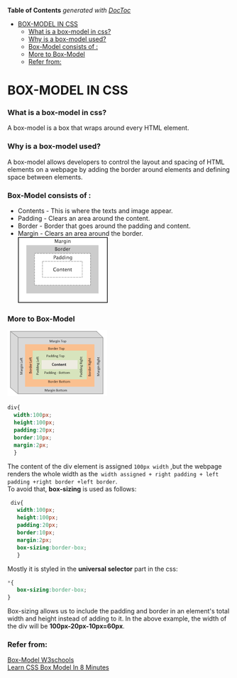 <!-- START doctoc generated TOC please keep comment here to allow auto update -->
<!-- DON'T EDIT THIS SECTION, INSTEAD RE-RUN doctoc TO UPDATE -->
**Table of Contents**  *generated with [DocToc](https://github.com/thlorenz/doctoc)*

- [BOX-MODEL IN CSS](#box-model-in-css)
    - [What is a box-model in css?](#what-is-a-box-model-in-css)
    - [Why is a box-model used?](#why-is-a-box-model-used)
    - [Box-Model consists of :](#box-model-consists-of-)
    - [More to Box-Model](#more-to-box-model)
    - [Refer from:](#refer-from)

<!-- END doctoc generated TOC please keep comment here to allow auto update -->

# BOX-MODEL IN CSS  
### What is a box-model in css?  
A box-model is a box that wraps around every HTML element.  
 ### Why is a box-model used?  
 A box-model allows developers to control the layout and spacing of HTML elements on a webpage by adding the border around elements and defining space between elements.
 ### Box-Model consists of :  
 * Contents - This is where the texts and image appear.  
 * Padding - Clears an area around the content.  
 * Border - Border that goes around the padding and content.    
 * Margin - Clears an area around the border.  
 ![box-model_image](/Assets/box%20model.png)     
 ### More to Box-Model  
  ![box-model_image](/Assets/box%20model1.png)   
  ``` css
  div{
    width:100px;  
    height:100px;  
    padding:20px;  
    border:10px;
    margin:2px;  
    }
```  
The content of the div element is assigned ```100px width``` ,but the webpage renders the whole width as the``` width assigned + right padding + left padding +right border +left border```.  
To avoid that, **box-sizing**  is used as follows:  
 ``` css
  div{
    width:100px;  
    height:100px;  
    padding:20px;  
    border:10px;
    margin:2px;  
    box-sizing:border-box;
    }
```  
Mostly it is styled in the **universal selector** part in the css:  
```css
*{
   box-sizing:border-box;
}  
```  
Box-sizing allows us to include the padding and border in an element's total width and height instead of adding to it. 
In the above example, the width of the div will be **100px-20px-10px=60px**.  
### Refer from:  
[Box-Model W3schools](https://www.w3schools.com/css/css_boxmodel.asp)  
[Learn CSS Box Model In 8 Minutes](https://www.youtube.com/watch?v=rIO5326FgPE)

  



